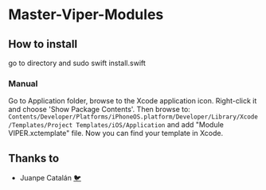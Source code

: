 # Master-Viper-Modules

## How to install
go to directory and 
sudo swift install.swift

### Manual
Go to Application folder, browse to the Xcode application icon. Right-click it and choose 'Show Package Contents'. Then browse to:
`Contents/Developer/Platforms/iPhoneOS.platform/Developer/Library/Xcode/Templates/Project Templates/iOS/Application` and add "Module VIPER.xctemplate" file. Now you can find your template in Xcode.

## Thanks to
* Juanpe Catalán [🐦](https://www.twitter.com/juanpecmios)

